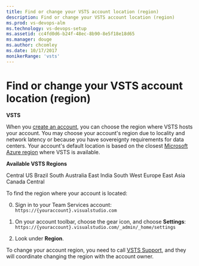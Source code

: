 ```yaml
---
title: Find or change your VSTS account location (region)
description: Find or change your VSTS account location (region)
ms.prod: vs-devops-alm
ms.technology: vs-devops-setup
ms.assetid: cc4fd0d6-b24f-48ec-8b90-8e5f18e18d65
ms.manager: douge
ms.author: chcomley
ms.date: 10/17/2017
monikerRange: 'vsts'
---
```



# Find or change your VSTS account location (region)

**VSTS**

When you [create an account](create-account-msa-or-work-student.md), you can choose the region where VSTS hosts your
account.  You may choose your account's region due to locality and network latency or because you have sovereignty
requirements for data centers.  Your account's default location is based on the closest 
[Microsoft Azure region](https://azure.microsoft.com/en-us/regions) 
where VSTS is available.

**Available VSTS Regions**

Central US
Brazil South
Australia East
India South
West Europe
East Asia
Canada Central

To find the region where your account is located:

0. Sign in to your Team Services account: ```https://{youraccount}.visualstudio.com```

0. On your account toolbar, choose the gear icon, and choose **Settings**: ```https://{youraccount}.visualstudio.com/_admin/_home/settings```

0. Look under **Region**.


To change your account region, you need to call [VSTS Support](https://www.visualstudio.com/team-services/support), and 
they will coordinate changing the region with the account owner.




